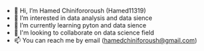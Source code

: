 - 👋 Hi, I’m Hamed Chinifororoush (Hamed11319)
- 👀 I’m interested in data analysis and data sience
- 🌱 I’m currently learning pyton and data sience
- 💞️ I'm looking to collaborate on data science field
- 📫 You can reach me by email (hamedchiniforoush@gmail.com) 

<!---
Hamed11319/Hamed11319 is a ✨ special ✨ repository because its `README.md` (this file) appears on your GitHub profile.
You can click the Preview link to take a look at your changes.
--->
